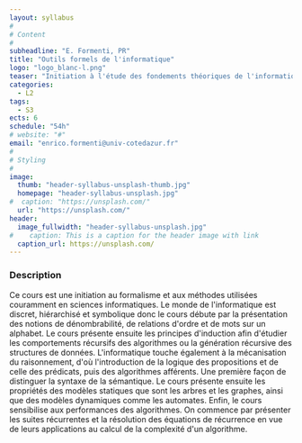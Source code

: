 ```yaml
---
layout: syllabus
#
# Content
#
subheadline: "E. Formenti, PR"
title: "Outils formels de l'informatique"
logo: "logo_blanc-l.png"
teaser: "Initiation à l'étude des fondements théoriques de l'informatique."
categories:
  - L2
tags:
  - S3
ects: 6
schedule: "54h"
# website: "#"
email: "enrico.formenti@univ-cotedazur.fr"
#
# Styling
#
image:
  thumb: "header-syllabus-unsplash-thumb.jpg"
  homepage: "header-syllabus-unsplash.jpg"
#  caption: "https://unsplash.com/"
  url: "https://unsplash.com/"
header:
  image_fullwidth: "header-syllabus-unsplash.jpg"
#    caption: This is a caption for the header image with link
  caption_url: https://unsplash.com/  
---
```


###  Description ###

Ce cours est une initiation au formalisme et aux méthodes utilisées couramment en sciences informatiques. Le monde de l'informatique est discret, hiérarchisé et symbolique donc le cours débute par la présentation des notions de dénombrabilité, de relations d'ordre et de mots sur un alphabet. Le cours présente ensuite les principes d'induction afin d'étudier les comportements récursifs des algorithmes ou la génération récursive des structures de données. L'informatique touche également à la mécanisation du raisonnement, d'où l'introduction de la logique des propositions et de celle des prédicats, puis des algorithmes afférents. Une première façon de distinguer la syntaxe de la sémantique. Le cours présente ensuite les propriétés des modèles statiques que sont les arbres et les graphes, ainsi que des modèles dynamiques comme les automates. Enfin, le cours sensibilise aux performances des algorithmes. On commence par présenter les suites récurrentes et la résolution des équations de récurrence en vue de leurs applications au calcul de la complexité d'un algorithme.
